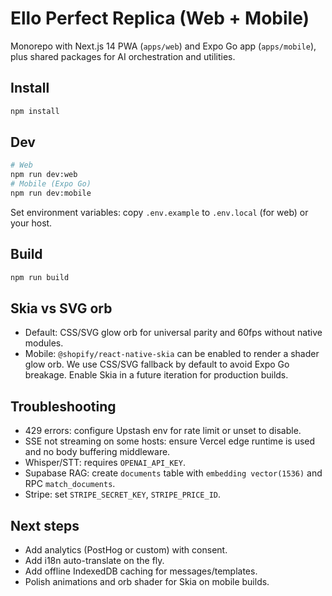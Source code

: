 # Ello Perfect Replica (Web + Mobile)

Monorepo with Next.js 14 PWA (`apps/web`) and Expo Go app (`apps/mobile`), plus shared packages for AI orchestration and utilities.

## Install

```bash
npm install
```

## Dev

```bash
# Web
npm run dev:web
# Mobile (Expo Go)
npm run dev:mobile
```

Set environment variables: copy `.env.example` to `.env.local` (for web) or your host.

## Build

```bash
npm run build
```

## Skia vs SVG orb
- Default: CSS/SVG glow orb for universal parity and 60fps without native modules.
- Mobile: `@shopify/react-native-skia` can be enabled to render a shader glow orb. We use CSS/SVG fallback by default to avoid Expo Go breakage. Enable Skia in a future iteration for production builds.

## Troubleshooting
- 429 errors: configure Upstash env for rate limit or unset to disable.
- SSE not streaming on some hosts: ensure Vercel edge runtime is used and no body buffering middleware.
- Whisper/STT: requires `OPENAI_API_KEY`.
- Supabase RAG: create `documents` table with `embedding vector(1536)` and RPC `match_documents`.
- Stripe: set `STRIPE_SECRET_KEY`, `STRIPE_PRICE_ID`.

## Next steps
- Add analytics (PostHog or custom) with consent.
- Add i18n auto-translate on the fly.
- Add offline IndexedDB caching for messages/templates.
- Polish animations and orb shader for Skia on mobile builds.